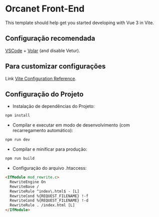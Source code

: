 # Orcanet Front-End

This template should help get you started developing with Vue 3 in Vite.

## Configuração recomendada

[VSCode](https://code.visualstudio.com/) + [Volar](https://marketplace.visualstudio.com/items?itemName=Vue.volar) (and disable Vetur).

## Para customizar configurações

Link [Vite Configuration Reference](https://vitejs.dev/config/).

## Configuração do Projeto

- Instalação de dependências do Projeto:

```sh
npm install
```

- Compilar e executar em modo de desenvolvimento (com recarregamento automático):

```sh
npm run dev
```

- Compilar e minificar para produção:

```sh
npm run build
```


- Configuração do arquivo .htaccess:  

```html
<IfModule mod_rewrite.c>
  RewriteEngine On
  RewriteBase /
  RewriteRule ^index\.html$ - [L]
  RewriteCond %{REQUEST_FILENAME} !-f
  RewriteCond %{REQUEST_FILENAME} !-d
  RewriteRule . /index.html [L]
</IfModule>
```